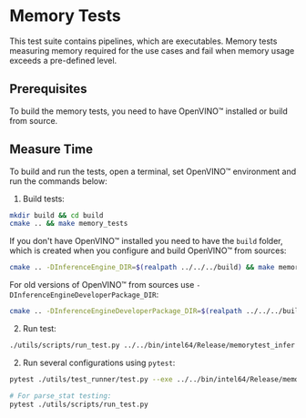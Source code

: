 # Memory Tests

This test suite contains pipelines, which are executables. 
Memory tests measuring memory required for the use cases and fail when memory
usage exceeds a pre-defined level.

## Prerequisites

To build the memory tests, you need to have OpenVINO™ installed or build from source.

## Measure Time

To build and run the tests, open a terminal, set OpenVINO™ environment and run
the commands below:

1. Build tests:
``` bash
mkdir build && cd build
cmake .. && make memory_tests
```

If you don't have OpenVINO™ installed you need to have the `build` folder, which
is created when you configure and build OpenVINO™ from sources:

``` bash
cmake .. -DInferenceEngine_DIR=$(realpath ../../../build) && make memory_tests
```
For old versions of OpenVINO™ from sources use `-DInferenceEngineDeveloperPackage_DIR`:
``` bash
cmake .. -DInferenceEngineDeveloperPackage_DIR=$(realpath ../../../build) && make memory_tests
```

2. Run test:
``` bash
./utils/scripts/run_test.py ../../bin/intel64/Release/memorytest_infer -m model.xml -d CPU
```

2. Run several configurations using `pytest`:
``` bash
pytest ./utils/test_runner/test.py --exe ../../bin/intel64/Release/memorytest_infer

# For parse_stat testing:
pytest ./utils/scripts/run_test.py
```
